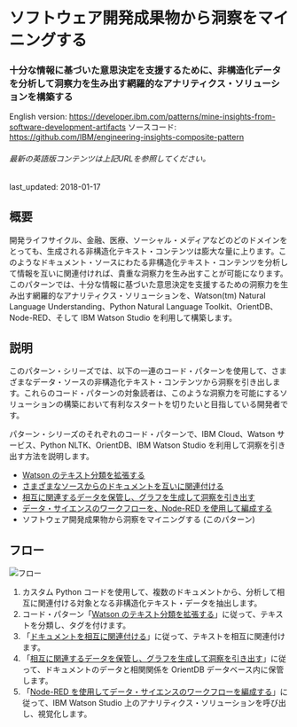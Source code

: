 # ソフトウェア開発成果物から洞察をマイニングする

### 十分な情報に基づいた意思決定を支援するために、非構造化データを分析して洞察力を生み出す網羅的なアナリティクス・ソリューションを構築する

English version: https://developer.ibm.com/patterns/mine-insights-from-software-development-artifacts
  ソースコード: https://github.com/IBM/engineering-insights-composite-pattern

###### 最新の英語版コンテンツは上記URLを参照してください。
last_updated: 2018-01-17

 
<!--
_**Note: This pattern is part of a composite pattern.** These are code patterns that can be stand-alone applications or might be a continuation of another code pattern. This composite pattern consists of:_

* [Watson のテキスト分類を拡張する](https://developer.ibm.com/jp/patterns/extend-watson-text-classification)
* [さまざまなソースからのドキュメントを互いに関連付ける](https://developer.ibm.com/jp/patterns/watson-document-correlation)
* [相互に関連するデータを保管し、グラフを生成して洞察を引き出す](https://developer.ibm.com/jp/patterns/store-graph-and-derive-insights-from-interconnected-data)
* [データ・サイエンスのワークフローを、Node-RED を使用して編成する](https://developer.ibm.com/jp/patterns/orchestrate-data-science-workflows-using-node-red)
* ソフトウェア開発成果物から洞察をマイニングする (このパターン)
-->

## 概要

開発ライフサイクル、金融、医療、ソーシャル・メディアなどのどのドメインをとっても、生成される非構造化テキスト・コンテンツは膨大な量に上ります。このようなドキュメント・ソースにわたる非構造化テキスト・コンテンツを分析して情報を互いに関連付ければ、貴重な洞察力を生み出すことが可能になります。このパターンでは、十分な情報に基づいた意思決定を支援するための洞察力を生み出す網羅的なアナリティクス・ソリューションを、Watson(tm) Natural Language Understanding、Python Natural Language Toolkit、OrientDB、Node-RED、そして IBM Watson Studio を利用して構築します。

## 説明

このパターン・シリーズでは、以下の一連のコード・パターンを使用して、さまざまなデータ・ソースの非構造化テキスト・コンテンツから洞察を引き出します。これらのコード・パターンの対象読者は、このような洞察力を可能にするソリューションの構築において有利なスタートを切りたいと目指している開発者です。

パターン・シリーズのそれぞれのコード・パターンで、IBM Cloud、Watson サービス、Python NLTK、OrientDB、IBM Watson Studio を利用して洞察を引き出す方法を説明します。

* [Watson のテキスト分類を拡張する](https://developer.ibm.com/jp/patterns/extend-watson-text-classification)
* [さまざまなソースからのドキュメントを互いに関連付ける](https://developer.ibm.com/jp/patterns/watson-document-correlation)
* [相互に関連するデータを保管し、グラフを生成して洞察を引き出す](https://developer.ibm.com/jp/patterns/store-graph-and-derive-insights-from-interconnected-data)
* [データ・サイエンスのワークフローを、Node-RED を使用して編成する](https://developer.ibm.com/jp/patterns/orchestrate-data-science-workflows-using-node-red)
* ソフトウェア開発成果物から洞察をマイニングする (このパターン)

## フロー

![フロー](../../images/engineering-insights-composite-pattern-arch-flow.png)

1. カスタム Python コードを使用して、複数のドキュメントから、分析して相互に関連付ける対象となる非構造化テキスト・データを抽出します。
2. コード・パターン「[Watson のテキスト分類を拡張する](https://github.com/IBM/watson-document-classifier)」に従って、テキストを分類し、タグを付けます。
3. 「[ドキュメントを相互に関連付ける](https://github.com/IBM/watson-document-co-relation)」に従って、テキストを相互に関連付けます。
4. 「[相互に関連するデータを保管し、グラフを生成して洞察を引き出す](https://github.com/IBM/graph-db-insights)」に従って、ドキュメントのデータと相関関係を OrientDB データベース内に保管します。
5. 「[Node-RED を使用してデータ・サイエンスのワークフローを編成する](https://github.com/IBM/node-red-dsx-workflow)」に従って、IBM Watson Studio 上のアナリティクス・ソリューションを呼び出し、視覚化します。

